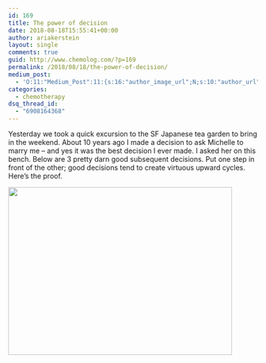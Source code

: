 ```yaml
---
id: 169
title: The power of decision
date: 2018-08-18T15:55:41+00:00
author: ariakerstein
layout: single
comments: true
guid: http://www.chemolog.com/?p=169
permalink: /2018/08/18/the-power-of-decision/
medium_post:
  - 'O:11:"Medium_Post":11:{s:16:"author_image_url";N;s:10:"author_url";N;s:11:"byline_name";N;s:12:"byline_email";N;s:10:"cross_link";N;s:2:"id";N;s:21:"follower_notification";N;s:7:"license";N;s:14:"publication_id";N;s:6:"status";N;s:3:"url";N;}'
categories:
  - chemotherapy
dsq_thread_id:
  - "6908164368"
---
```

Yesterday we took a quick excursion to the SF Japanese tea garden to bring in the weekend. About 10 years ago I made a decision to ask Michelle to marry me &#8211; and yes it was the best decision I ever made. I asked her on this bench. Below are 3 pretty darn good subsequent decisions. Put one step in front of the other; good decisions tend to create virtuous upward cycles. Here&#8217;s the proof.

<img class="wp-image-168 " src="https://i2.wp.com/www.chemolog.com/wp-content/uploads/2018/08/img_3692.jpg?resize=452%2C339" width="452" height="339" srcset="https://i2.wp.com/www.chemolog.com/wp-content/uploads/2018/08/img_3692.jpg?w=3264 3264w, https://i2.wp.com/www.chemolog.com/wp-content/uploads/2018/08/img_3692.jpg?resize=300%2C225 300w, https://i2.wp.com/www.chemolog.com/wp-content/uploads/2018/08/img_3692.jpg?resize=768%2C576 768w, https://i2.wp.com/www.chemolog.com/wp-content/uploads/2018/08/img_3692.jpg?resize=1024%2C768 1024w, https://i2.wp.com/www.chemolog.com/wp-content/uploads/2018/08/img_3692.jpg?resize=1200%2C900 1200w, https://i2.wp.com/www.chemolog.com/wp-content/uploads/2018/08/img_3692.jpg?w=1478 1478w, https://i2.wp.com/www.chemolog.com/wp-content/uploads/2018/08/img_3692.jpg?w=2217 2217w" sizes="(max-width: 452px) 100vw, 452px" data-recalc-dims="1" />